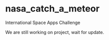 nasa_catch_a_meteor
===================

International Space Apps Challenge

We are still working on project, wait for update.
